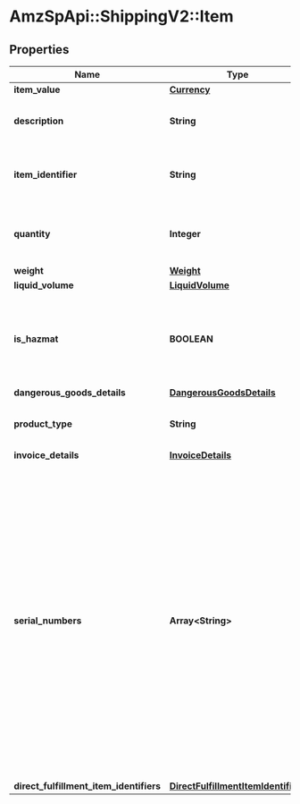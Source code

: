 # AmzSpApi::ShippingV2::Item

## Properties
Name | Type | Description | Notes
------------ | ------------- | ------------- | -------------
**item_value** | [**Currency**](Currency.md) |  | [optional] 
**description** | **String** | The product description of the item. | [optional] 
**item_identifier** | **String** | A unique identifier for an item provided by the client. | [optional] 
**quantity** | **Integer** | The number of units. This value is required. | 
**weight** | [**Weight**](Weight.md) |  | [optional] 
**liquid_volume** | [**LiquidVolume**](LiquidVolume.md) |  | [optional] 
**is_hazmat** | **BOOLEAN** | When true, the item qualifies as hazardous materials (hazmat). Defaults to false. | [optional] 
**dangerous_goods_details** | [**DangerousGoodsDetails**](DangerousGoodsDetails.md) |  | [optional] 
**product_type** | **String** | The product type of the item. | [optional] 
**invoice_details** | [**InvoiceDetails**](InvoiceDetails.md) |  | [optional] 
**serial_numbers** | **Array&lt;String&gt;** | A list of unique serial numbers in an Amazon package that can be used to guarantee non-fraudulent items. The number of serial numbers in the list must be less than or equal to the quantity of items being shipped. Only applicable when channel source is Amazon. | [optional] 
**direct_fulfillment_item_identifiers** | [**DirectFulfillmentItemIdentifiers**](DirectFulfillmentItemIdentifiers.md) |  | [optional] 

